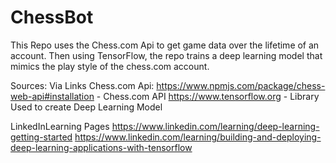 # ChessBot
This Repo uses the Chess.com Api to get game data over the lifetime of an account. Then using TensorFlow, the repo trains a deep learning model that mimics the play style of the chess.com account.

Sources: Via Links
Chess.com Api: https://www.npmjs.com/package/chess-web-api#installation - Chess.com API
https://www.tensorflow.org - Library Used to create Deep Learning Model

LinkedInLearning Pages
https://www.linkedin.com/learning/deep-learning-getting-started
https://www.linkedin.com/learning/building-and-deploying-deep-learning-applications-with-tensorflow
